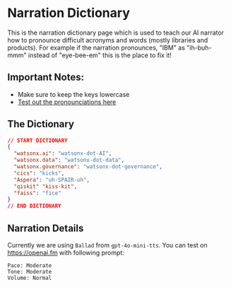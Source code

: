 # Narration Dictionary

This is the narration dictionary page which is used to teach our AI narrator how to pronounce difficult acronyms and words (mostly libraries and products). For example if the narration pronounces, "IBM" as "ih-buh-mmm" instead of "eye-bee-em" this is the place to fix it!

## Important Notes:

- Make sure to keep the keys lowercase
- [Test out the pronounciations here](https://www.openai.fm/#9341c0db-be30-4151-8a79-1466ff55e16b) 

## The Dictionary

```json
// START DICTIONARY
{
  "watsonx.ai": "watsonx-dot-AI",
  "watsonx.data": "watsonx-dot-data",
  "watsonx.governance": "watsonx-dot-governance",
  "cics": "kicks",
  "Aspera": "uh-SPAIR-uh",
  "qiskit" "kiss-kit",
  "faiss": "fice"
}
// END DICTIONARY
```


## Narration Details

Currently we are using `Ballad` from `gpt-4o-mini-tts`. You can test on https://openai.fm with following prompt:

```
Pace: Moderate
Tone: Moderate
Volume: Normal
```
